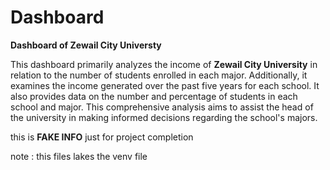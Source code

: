 # Dashboard
**Dashboard of Zewail City Universty**

This dashboard primarily analyzes the income of **Zewail City University** in relation to the number of students enrolled in each major. Additionally, it examines the income generated over the past five years for each school. It also provides data on the number and percentage of students in each school and major. This comprehensive analysis aims to assist the head of the university in making informed decisions regarding the school's majors.

this is **FAKE INFO** just for project completion 

note : this files lakes the venv file 

